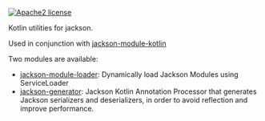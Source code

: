 [![Apache2 license](https://img.shields.io/badge/license-Apache%20License%202.0-blue.svg?style=flat)](https://www.apache.org/licenses/LICENSE-2.0)

Kotlin utilities for jackson.

Used in conjunction with [jackson-module-kotlin](https://github.com/FasterXML/jackson-module-kotlin)

Two modules are available:

- [jackson-module-loader](jackson-module-loader): Dynamically load Jackson Modules using ServiceLoader
- [jackson-generator](jackson-generator): Jackson Kotlin Annotation Processor that generates Jackson serializers and deserializers, in order to avoid reflection and improve performance.